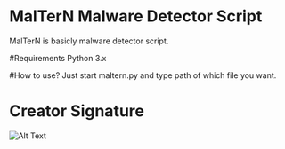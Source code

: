 # MalTerN Malware Detector Script
MalTerN is basicly malware detector script.

#Requirements
Python 3.x

#How to use?
Just start maltern.py and type path of which file you want.

# Creator Signature
![Alt Text](http://emiralanyalioglu.me/signature.gif)
